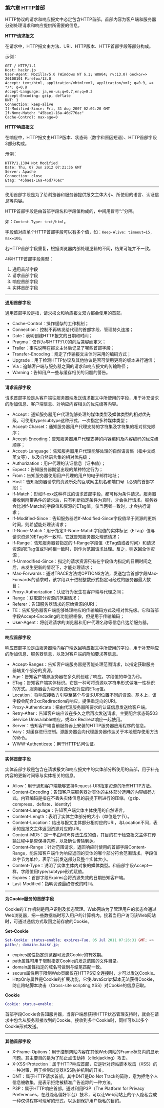 ### 第六章 HTTP首部
HTTP协议的请求和响应报文中必定包含HTTP首部。首部内容为客户端和服务器分别处理请求和响应提供所需要的信息。

**HTTP请求报文**

在请求中，HTTP报文由方法、URI、HTTP版本、HTTP首部字段等部分构成。

示例：

```http
GET / HTTP/1.1
Host: hackr.jp
User-Agent: Mozilla/5.0 (Windows NT 6.1; WOW64; rv:13.0) Gecko/=>
20100101 Firefox/13.0
Accept: text/html, application/xhtml+xml, application/xml; q=0.9, =>
*/*; q=0.8
Accept-Language: ja,en-us;q=0.7,en;q=0.3
Accept-Encoding: gzip, deflate
DNT: 1
Connection: keep-alive
If-Modified-Since: Fri, 31 Aug 2007 02:02:20 GMT
If-None-Match: "45bae1-16a-46d776ac"
Cache-Control: max-age=0
```

**HTTP响应报文**

在响应中，HTTP报文由HTTP版本、状态码（数字和原因短语）、HTTP首部字段3部分构成。

示例：

```http
HTTP/1.1304 Not Modified
Date: Thu, 07 Jun 2012 07:21:36 GMT
Server: Apache
Connection: close
Etag: "45bae1-16a-46d776ac"
```

---

使用首部字段是为了给浏览器和服务器提供报文主体大小、所使用的语言、认证信息等内容。

HTTP首部字段是由首部字段名和字段值构成的，中间用冒号“:”分隔。

如：`Content-Type: text/html`。

字段值对应单个HTTP首部字段可以有多个值，如：`Keep-Alive: timeout=15, max=100`。

若HTTP首部字段重复，根据浏览器内部处理逻辑的不同，结果可能并不一致。


4种HTTP首部字段类型：

1. 通用首部字段
2. 请求首部字段
3. 响应首部字段
4. 实体首部字段

---

**通用首部字段**

通用首部字段是指，请求报文和响应报文双方都会使用的首部。

+ Cache-Control：操作缓存的工作机制；
+ Connection：控制不再转发给代理的首部字段、管理持久连接；
+ Date：表明创建HTTP报文的日期和时间；
+ Pragma：仅作为与HTTP/1.0的向后兼容而定义；
+ Trailer：事先说明在报文主体后记录了哪些首部字段；
+ Transfer-Encoding：规定了传输报文主体时采用的编码方式；
+ Upgrade：用于检测HTTP协议及其他协议是否可使用更高的版本进行通信；
+ Via：追踪客户端与服务器之间的请求和响应报文的传输路径；
+ Warning：告知用户一些与缓存相关的问题的警告。

---

**请求首部字段**

请求首部字段是从客户端往服务器端发送请求报文中所使用的字段，用于补充请求的附加信息、客户端信息、对响应内容相关的优先级等内容。

+ Accept：通知服务器用户代理能够处理的媒体类型及媒体类型的相对优先级。可使用type/subtype这种形式，一次指定多种媒体类型；
+ Accept-Charset：通知服务器用户代理支持的字符集及字符集的相对优先顺序；
+ Accept-Encoding：告知服务器用户代理支持的内容编码及内容编码的优先级顺序；
+ Accept-Language：告知服务器用户代理能够处理的自然语言集（指中文或英文等），以及自然语言集的相对优先级；
+ Authorization：用户代理的认证信息（证书值）；
+ Expect：告知服务器期望出现的某种特定行为；
+ From：告知服务器使用用户代理的用户的电子邮件地址；
+ Host：告知服务器请求的资源所处的互联网主机名和端口号（必须的首部字段）；
+ If-Match：形如If-xxx这种样式的请求首部字段，都可称为条件请求。服务器接收到附带条件的请求后，只有判断指定条件为真时，才会执行请求。服务器会比对If-Match的字段值和资源的ETag值，仅当两者一致时，才会执行请求；
+ If-Modified-Since：告知服务器若If-Modified-Since字段值早于资源的更新时间，则希望能处理该请求；
+ If-None-Match：用于指定If-None-Match字段值的实体标记（ETag）值与请求资源的ETag不一致时，它就告知服务器处理该请求；
+ If-Range：告知服务器若指定的If-Range字段值（ETag值或者时间）和请求资源的ETag值或时间相一致时，则作为范围请求处理。反之，则返回全体资源；
+ If-Unmodified-Since：指定的请求资源只有在字段值内指定的日期时间之后，未发生更新的情况下，才能处理请求；
+ Max-Forwards：通过TRACE方法或OPTIONS方法，发送包含首部字段Max-Forwards的请求时，该字段以十进制整数形式指定可经过的服务器最大数目；
+ Proxy-Authorization：认证行为发生在客户端与代理之间；
+ Range：获取部分资源的范围请求；
+ Referer：告知服务器请求的原始资源的URI；
+ TE：告知服务器客户端能够处理响应的传输编码方式及相对优先级。它和首部字段Accept-Encoding的功能很相像，但是用于传输编码；
+ User-Agent：将创建请求的浏览器和用户代理名称等信息传达给服务器。

---

**响应首部字段**

响应首部字段是由服务器端向客户端返回响应报文中所使用的字段，用于补充响应的附加信息、服务器信息，以及对客户端的附加要求等信息。

+ Accept-Ranges：告知客户端服务器是否能处理范围请求，以指定获取服务器端某个部分的资源。
+ Age：告知客户端源服务器在多久前创建了响应。字段值的单位为秒。
+ ETag：告知客户端实体标识。它是一种可将资源以字符串形式做唯一性标识的方式。服务器会为每份资源分配对应的ETag值。
+ Location：将响应接收方引导至某个与请求URI位置不同的资源。基本上，该字段会配合3xx:Redirection的响应，提供重定向的URI。
+ Proxy-Authenticate：把由代理服务器所要求的认证信息发送给客户端。
+ Retry-After：告知客户端应该在多久之后再次发送请求。主要配合状态码503 Service Unavailable响应，或3xx Redirect响应一起使用。
+ Server：告知客户端当前服务器上安装的HTTP服务器应用程序的信息。
+ Vary：对缓存进行控制。源服务器会向代理服务器传达关于本地缓存使用方法的命令。
+ WWW-Authenticate：用于HTTP访问认证。

---

**实体首部字段**

实体首部字段是包含在请求报文和响应报文中的实体部分所使用的首部，用于补充内容的更新时间等与实体相关的信息。

+ Allow：用于通知客户端能够支持Request-URI指定资源的所有HTTP方法。
+ Content-Encoding：告知客户端服务器对实体的主体部分选用的内容编码方式。内容编码是指在不丢失实体信息的前提下所进行的压缩。（gzip、compress、deflate、identity）
+ Content-Language：告知客户端实体主体使用的自然语言。
+ Content-Length：表明了实体主体部分的大小（单位是字节）。
+ Content-Location：给出与报文主体部分相对应的URI，与Location不同，表示的是报文主体返回资源对应的URI。
+ Content-MD5：是一串由MD5算法生成的值，其目的在于检查报文主体在传输过程中是否保持完整，以及确认传输到达。
+ Content-Range：针对范围请求，返回响应时使用的首部字段Content-Range，能告知客户端作为响应返回的实体的哪个部分符合范围请求。字段值以字节为单位，表示当前发送部分及整个实体大小。
+ Content-Type：说明了实体主体内对象的媒体类型。和首部字段Accept一样，字段值用type/subtype形式赋值。
+ Expires：首部字段Expires会将资源失效的日期告知客户端。
+ Last-Modified：指明资源最终修改的时间。

---

**为Cookie服务的首部字段**

Cookie的工作机制是用户识别及状态管理。Web网站为了管理用户的状态会通过Web浏览器，把一些数据临时写入用户的计算机内。接着当用户访问该Web网站时，可通过通信方式取回之前存放的Cookie。

**Set-Cookie**

```lua
Set-Cookie: status=enable; expires=Tue, 05 Jul 2011 07:26:31 GMT; =>
path=/; domain=.hackr.jp;
```

+ expires属性指定浏览器可发送Cookie的有效期。
+ path属性可用于限制指定Cookie的发送范围的文件目录。
+ domain属性指定的域名可做到与结尾匹配一致。
+ secure属性用于限制Web页面仅在HTTPS安全连接时，才可以发送Cookie。
+ HttpOnly属性是Cookie的扩展功能，它使JavaScript脚本无法获得Cookie，防止跨站脚本攻击（Cross-site scripting,XSS）对Cookie的信息窃取。

**Cookie**

```lua
Cookie: status=enable;
```

首部字段Cookie会告知服务器，当客户端想获得HTTP状态管理支持时，就会在请求中包含从服务器接收到的Cookie。接收到多个Cookie时，同样可以以多个Cookie形式发送。

---

**其他首部字段**

+ X-Frame-Options：用于控制网站内容在其他Web网站的Frame标签内的显示问题。其主要目的是为了防止点击劫持（clickjacking）攻击。
+ X-XSS-Protection：属于HTTP响应首部，它是针对跨站脚本攻击（XSS）的一种对策，用于控制浏览器XSS防护机制的开关。
+ DNT：属于HTTP请求首部，其中DNT是Do Not Track的简称，意为拒绝个人信息被收集，是表示拒绝被精准广告追踪的一种方法。
+ P3P：属于HTTP响应首部，通过利用P3P（The Platform for Privacy Preferences，在线隐私偏好平台）技术，可以让Web网站上的个人隐私变成一种仅供程序可理解的形式，以达到保护用户隐私的目的。



